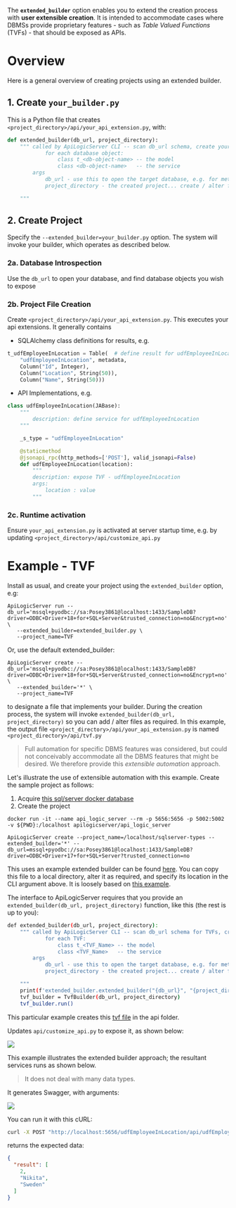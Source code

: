 The **`extended_builder`** option enables you to extend the creation process with **user extensible creation**. It is intended to accommodate cases where DBMSs provide proprietary features - such as _Table Valued Functions_ (TVFs) - that should be exposed as APIs.

# Overview

Here is a general overview of creating projects using an extended builder.


## 1. Create `your_builder.py`

This is a Python file that creates `<project_directory>/api/your_api_extension.py`, with:

```python
def extended_builder(db_url, project_directory):
    """ called by ApiLogicServer CLI -- scan db_url schema, create your_api_extension.py
            for each database object:
                class t_<db-object-name> -- the model
                class <db-object-name>   -- the service
        args
            db_url - use this to open the target database, e.g. for meta data
            project_directory - the created project... create / alter files here

    """
```

## 2. Create Project

Specify the `--extended_builder=your_builder.py` option.  The system will invoke your builder, which operates as described below.

### 2a. Database Introspection

Use the `db_url` to open your database, and find database objects you wish to expose

### 2b. Project File Creation

Create `<project_directory>/api/your_api_extension.py`.  This executes your api extensions.  It generally contains

* SQLAlchemy class definitions for results, e.g.

```python
t_udfEmployeeInLocation = Table(  # define result for udfEmployeeInLocation
	"udfEmployeeInLocation", metadata,
	Column("Id", Integer),
	Column("Location", String(50)),
	Column("Name", String(50)))
```

* API Implementations, e.g.

```python
class udfEmployeeInLocation(JABase):
	"""
		description: define service for udfEmployeeInLocation
	"""

	_s_type = "udfEmployeeInLocation"

	@staticmethod
	@jsonapi_rpc(http_methods=['POST'], valid_jsonapi=False)
	def udfEmployeeInLocation(location):
		"""
		description: expose TVF - udfEmployeeInLocation
		args:
			location : value
		"""
```

### 2c. Runtime activation

Ensure `your_api_extension.py` is activated at server startup time, e.g. by updating `<project_directory>/api/customize_api.py`


# Example - TVF

Install as usual, and create your project using the `extended_builder` option, e.g:

```
ApiLogicServer run --db_url='mssql+pyodbc://sa:Posey3861@localhost:1433/SampleDB?driver=ODBC+Driver+18+for+SQL+Server&trusted_connection=no&Encrypt=no' \
   --extended_builder=extended_builder.py \
   --project_name=TVF
```

Or, use the default extended_builder:

```
ApiLogicServer create --db_url='mssql+pyodbc://sa:Posey3861@localhost:1433/SampleDB?driver=ODBC+Driver+18+for+SQL+Server&trusted_connection=no&Encrypt=no' \
   --extended_builder='*' \
   --project_name=TVF
```

to designate a file that implements your builder. During the creation process, the system will invoke `extended_builder(db_url, project_directory)` so you can add / alter files as required.  In this example, the output file `<project_directory>/api/your_api_extension.py` is named `<project_directory>/api/tvf.py`

> Full automation for specific DBMS features was considered, but could not conceivably accommodate all the DBMS features that might be desired. We therefore provide this _extensible automation_ approach.

Let's illustrate the use of extensible automation with this example.  Create the sample project as follows:

1.  Acquire [this sql/server docker database](Database-Connectivity.md#northwind-sqlserver-docker.md)
2.  Create the project

```
docker run -it --name api_logic_server --rm -p 5656:5656 -p 5002:5002 -v ${PWD}:/localhost apilogicserver/api_logic_server

ApiLogicServer create --project_name=/localhost/sqlserver-types --extended_builder='*' --db_url=mssql+pyodbc://sa:Posey3861@localhost:1433/SampleDB?driver=ODBC+Driver+17+for+SQL+Server?trusted_connection=no
```

This uses an example extended builder can be found [here](https://github.com/valhuber/ApiLogicServer/blob/main/api_logic_server_cli/extended_builder.py). You can copy this file to a local directory, alter it as required, and specify its location in the CLI argument above. It is loosely based on [this example](https://gist.github.com/thomaxxl/f8cff63a80979b4a4da70fd835ec2b99).

The interface to ApiLogicServer requires that you provide an `extended_builder(db_url, project_directory)` function, like this (the rest is up to you):

```bash
def extended_builder(db_url, project_directory):
    """ called by ApiLogicServer CLI -- scan db_url schema for TVFs, create api/tvf.py
            for each TVF:
                class t_<TVF_Name> -- the model
                class <TVF_Name>   -- the service
        args
            db_url - use this to open the target database, e.g. for meta data
            project_directory - the created project... create / alter files here

    """
    print(f'extended_builder.extended_builder("{db_url}", "{project_directory}"')
    tvf_builder = TvfBuilder(db_url, project_directory)
    tvf_builder.run()
```

This particular example creates this [tvf file](https://github.com/valhuber/ApiLogicServer/blob/main/tvf.txt) in the api folder.

Updates `api/customize_api.py` to expose it, as shown below:

![](https://github.com/valhuber/apilogicserver/wiki/images/extended_builder/activate.png?raw=true)


This example illustrates the extended builder approach; the resultant services runs as shown below.

> It does not deal with many data types.

It generates Swagger, with arguments:

![](https://github.com/valhuber/apilogicserver/wiki/images/extended_builder/swagger.png?raw=true)

You can run it with this cURL:

```bash
curl -X POST "http://localhost:5656/udfEmployeeInLocation/api/udfEmployeeInLocation" -H  "accept: application/vnd.api+json" -H  "Content-Type: application/json" -d "{  \"location\": \"Sweden\"}"
```

returns the expected data:

```json
{
  "result": [
    2,
    "Nikita",
    "Sweden"
  ]
}
```
